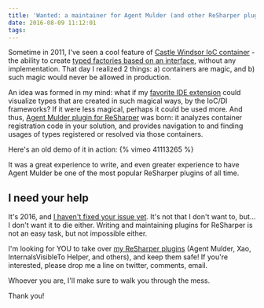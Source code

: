 ```yaml
---
title: 'Wanted: a maintainer for Agent Mulder (and other ReSharper plugins)'
date: 2016-08-09 11:12:01
tags:
---
```

Sometime in 2011, I've seen a cool feature of [Castle Windsor IoC container](https://github.com/castleproject/Windsor/) - the ability to create [typed factories based on an interface](https://github.com/castleproject/Windsor/blob/master/docs/typed-factory-facility-interface-based.md), without any implementation. That day I realized 2 things: a) containers are magic, and b) such magic would never be allowed in production.

An idea was formed in my mind: what if my [favorite IDE extension](https://www.jetbrains.com/resharper/) could visualize types that are created in such magical ways, by the IoC/DI frameworks? If it were less magical, perhaps it could be used more. And thus, [Agent Mulder plugin for ReSharper](https://github.com/hmemcpy/AgentMulder) was born: it analyzes container registration code in your solution, and provides navigation to and finding usages of types registered or resolved via those containers.

Here's an old demo of it in action:
{% vimeo 41113265 %}

It was a great experience to write, and even greater experience to have Agent Mulder be one of the most popular ReSharper plugins of all time.

## I need your help

It's 2016, and [I haven't fixed your issue yet](http://www.michaelbromley.co.uk/blog/529/why-i-havent-fixed-your-issue-yet). It's not that I don't want to, but... I don't want it to die either. Writing and maintaining plugins for ReSharper is not an easy task, but not impossible either.

I'm looking for YOU to take over [my ReSharper plugins](https://resharper-plugins.jetbrains.com/profiles/hmemcpy/) (Agent Mulder, Xao, InternalsVisibleTo Helper, and others), and keep them safe! If you're interested, please drop me a line on twitter, comments, email.

Whoever you are, I'll make sure to walk you through the mess.

Thank you!
